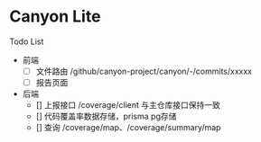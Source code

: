 # Canyon Lite

Todo List
- 前端
  - [ ] 文件路由 /github/canyon-project/canyon/-/commits/xxxxx
  - [ ] 报告页面

- 后端
  - [] 上报接口 /coverage/client 与主仓库接口保持一致
  - [] 代码覆盖率数据存储，prisma pg存储
  - [] 查询 /coverage/map、/coverage/summary/map
